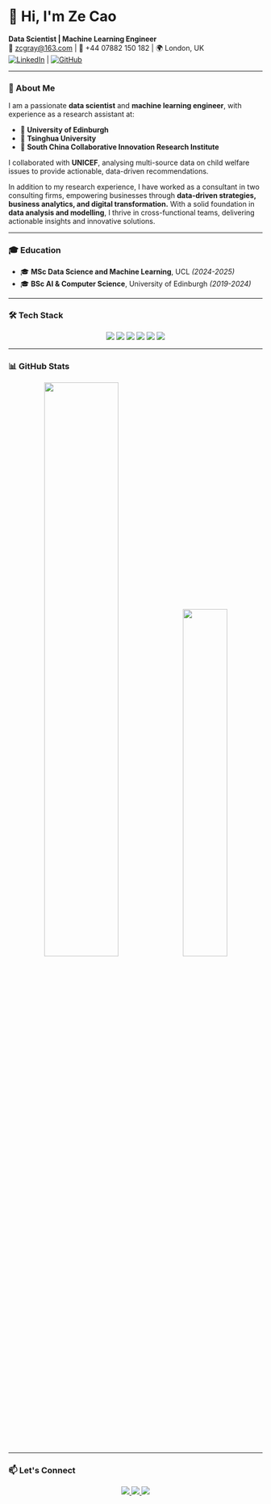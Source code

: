 # 👋 Hi, I'm Ze Cao 
**Data Scientist | Machine Learning Engineer**  
📧 zcgray@163.com | 📱 +44 07882 150 182 | 🌍 London, UK  
[![LinkedIn](https://img.shields.io/badge/LinkedIn-Connect-blue?style=flat-square&logo=linkedin)](https://www.linkedin.com/in/rain-z/) | [![GitHub](https://img.shields.io/badge/GitHub-Portfolio-black?style=flat-square&logo=github)](https://github.com/caozeze)  

---

### 🚀 About Me  
I am a passionate **data scientist** and **machine learning engineer**, with experience as a research assistant at:  
- 🏫 **University of Edinburgh**  
- 🏫 **Tsinghua University**  
- 🏫 **South China Collaborative Innovation Research Institute**  

I collaborated with **UNICEF**, analysing multi-source data on child welfare issues to provide actionable, data-driven recommendations.  

In addition to my research experience, I have worked as a consultant in two consulting firms, empowering businesses through **data-driven strategies, business analytics, and digital transformation.** With a solid foundation in **data analysis and modelling**, I thrive in cross-functional teams, delivering actionable insights and innovative solutions.  

---

### 🎓 Education  
- 🎓 **MSc Data Science and Machine Learning**, UCL _(2024-2025)_  
- 🎓 **BSc AI & Computer Science**, University of Edinburgh _(2019-2024)_  

---

### 🛠 Tech Stack  
<p align="center">
  <img src="https://img.shields.io/badge/Python-3776AB?style=for-the-badge&logo=python&logoColor=white" />
  <img src="https://img.shields.io/badge/R-276DC3?style=for-the-badge&logo=r&logoColor=white" />
  <img src="https://img.shields.io/badge/SQL-4479A1?style=for-the-badge&logo=mysql&logoColor=white" />
  <img src="https://img.shields.io/badge/PyTorch-EE4C2C?style=for-the-badge&logo=pytorch&logoColor=white" />
  <img src="https://img.shields.io/badge/Tableau-E97627?style=for-the-badge&logo=tableau&logoColor=white" />
  <img src="https://img.shields.io/badge/Git-F05032?style=for-the-badge&logo=git&logoColor=white" />
</p>

---

### 📊 GitHub Stats
<p align="center">
  <img src="https://github-readme-stats.vercel.app/api?username=caozeze&show_icons=true&theme=radical" width="54%" />
  <img src="https://github-readme-stats.vercel.app/api/top-langs/?username=caozeze&layout=compact&theme=radical" width="42%" />
</p>

---

### 📫 Let's Connect  
<p align="center">
  <a href="https://www.linkedin.com/in/rain-z/">
    <img src="https://img.shields.io/badge/LinkedIn-Connect-blue?style=for-the-badge&logo=linkedin" />
  </a>
  <a href="mailto:zcgray@163.com">
    <img src="https://img.shields.io/badge/Email-Contact-red?style=for-the-badge&logo=gmail&logoColor=white" />
  </a>
  <a href="https://github.com/caozeze">
    <img src="https://img.shields.io/badge/GitHub-Follow-black?style=for-the-badge&logo=github" />
  </a>
</p>
